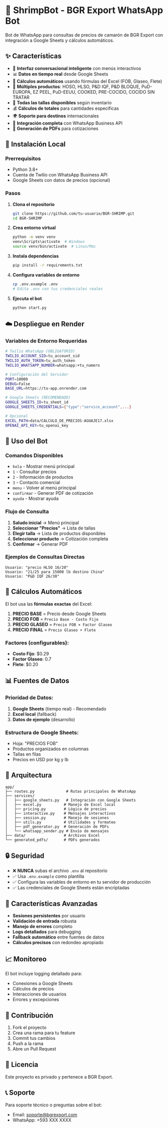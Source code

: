 # 🦐 ShrimpBot - BGR Export WhatsApp Bot

Bot de WhatsApp para consultas de precios de camarón de BGR Export con integración a Google Sheets y cálculos automáticos.

## ✨ Características

- 🤖 **Interfaz conversacional inteligente** con menús interactivos
- 📊 **Datos en tiempo real** desde Google Sheets
- 🧮 **Cálculos automáticos** usando fórmulas del Excel (FOB, Glaseo, Flete)
- 🦐 **Múltiples productos**: HOSO, HLSO, P&D IQF, P&D BLOQUE, PuD-EUROPA, EZ PEEL, PuD-EEUU, COOKED, PRE-COCIDO, COCIDO SIN TRATAR
- 📏 **Todas las tallas disponibles** según inventario
- 💰 **Cálculos de totales** para cantidades específicas
- 🌍 **Soporte para destinos** internacionales
- 📱 **Integración completa** con WhatsApp Business API
- 📄 **Generación de PDFs** para cotizaciones

## 🚀 Instalación Local

### Prerrequisitos
- Python 3.8+
- Cuenta de Twilio con WhatsApp Business API
- Google Sheets con datos de precios (opcional)

### Pasos
1. **Clona el repositorio**
   ```bash
   git clone https://github.com/tu-usuario/BGR-SHRIMP.git
   cd BGR-SHRIMP
   ```

2. **Crea entorno virtual**
   ```bash
   python -m venv venv
   venv\Scripts\activate  # Windows
   source venv/bin/activate  # Linux/Mac
   ```

3. **Instala dependencias**
   ```bash
   pip install -r requirements.txt
   ```

4. **Configura variables de entorno**
   ```bash
   cp .env.example .env
   # Edita .env con tus credenciales reales
   ```

5. **Ejecuta el bot**
   ```bash
   python start.py
   ```

## ☁️ Despliegue en Render

### Variables de Entorno Requeridas

```bash
# Twilio WhatsApp (OBLIGATORIO)
TWILIO_ACCOUNT_SID=tu_account_sid
TWILIO_AUTH_TOKEN=tu_auth_token
TWILIO_WHATSAPP_NUMBER=whatsapp:+tu_numero

# Configuración del Servidor
PORT=10000
DEBUG=False
BASE_URL=https://tu-app.onrender.com

# Google Sheets (RECOMENDADO)
GOOGLE_SHEETS_ID=tu_sheet_id
GOOGLE_SHEETS_CREDENTIALS={"type":"service_account",...}

# Opcional
EXCEL_PATH=data/CALCULO_DE_PRECIOS-AGUAJE17.xlsx
OPENAI_API_KEY=tu_openai_key
```

## 📱 Uso del Bot

### Comandos Disponibles

- `hola` - Mostrar menú principal
- `1` - Consultar precios
- `2` - Información de productos
- `3` - Contacto comercial
- `menu` - Volver al menú principal
- `confirmar` - Generar PDF de cotización
- `ayuda` - Mostrar ayuda

### Flujo de Consulta

1. **Saludo inicial** → Menú principal
2. **Seleccionar "Precios"** → Lista de tallas
3. **Elegir talla** → Lista de productos disponibles
4. **Seleccionar producto** → Cotización completa
5. **Confirmar** → Generar PDF

### Ejemplos de Consultas Directas

```
Usuario: "precio HLSO 16/20"
Usuario: "21/25 para 15000 lb destino China"
Usuario: "P&D IQF 26/30"
```

## 🧮 Cálculos Automáticos

El bot usa las **fórmulas exactas** del Excel:

1. **PRECIO BASE** = Precio desde Google Sheets
2. **PRECIO FOB** = `Precio Base - Costo Fijo`
3. **PRECIO GLASEO** = `Precio FOB × Factor Glaseo`
4. **PRECIO FINAL** = `Precio Glaseo + Flete`

### Factores (configurables):
- **Costo Fijo**: $0.29
- **Factor Glaseo**: 0.7
- **Flete**: $0.20

## 📊 Fuentes de Datos

### Prioridad de Datos:
1. **Google Sheets** (tiempo real) - Recomendado
2. **Excel local** (fallback)
3. **Datos de ejemplo** (desarrollo)

### Estructura de Google Sheets:
- Hoja: "PRECIOS FOB"
- Productos organizados en columnas
- Tallas en filas
- Precios en USD por kg y lb

## 🔧 Arquitectura

```
app/
├── routes.py              # Rutas principales de WhatsApp
├── services/
│   ├── google_sheets.py   # Integración con Google Sheets
│   ├── excel.py          # Manejo de Excel local
│   ├── pricing.py        # Lógica de precios
│   ├── interactive.py    # Mensajes interactivos
│   ├── session.py        # Manejo de sesiones
│   ├── utils.py          # Utilidades y formateo
│   ├── pdf_generator.py  # Generación de PDFs
│   └── whatsapp_sender.py # Envío de mensajes
├── data/                 # Archivos Excel
└── generated_pdfs/       # PDFs generados
```

## 🔒 Seguridad

- ❌ **NUNCA** subas el archivo `.env` al repositorio
- ✅ Usa `.env.example` como plantilla
- ✅ Configura las variables de entorno en tu servidor de producción
- ✅ Las credenciales de Google Sheets están encriptadas

## 🚀 Características Avanzadas

- **Sesiones persistentes** por usuario
- **Validación de entrada** robusta
- **Manejo de errores** completo
- **Logs detallados** para debugging
- **Fallback automático** entre fuentes de datos
- **Cálculos precisos** con redondeo apropiado

## 📈 Monitoreo

El bot incluye logging detallado para:
- Conexiones a Google Sheets
- Cálculos de precios
- Interacciones de usuarios
- Errores y excepciones

## 🤝 Contribución

1. Fork el proyecto
2. Crea una rama para tu feature
3. Commit tus cambios
4. Push a la rama
5. Abre un Pull Request

## 📄 Licencia

Este proyecto es privado y pertenece a BGR Export.

## 📞 Soporte

Para soporte técnico o preguntas sobre el bot:
- Email: soporte@bgrexport.com
- WhatsApp: +593 XXX XXXX